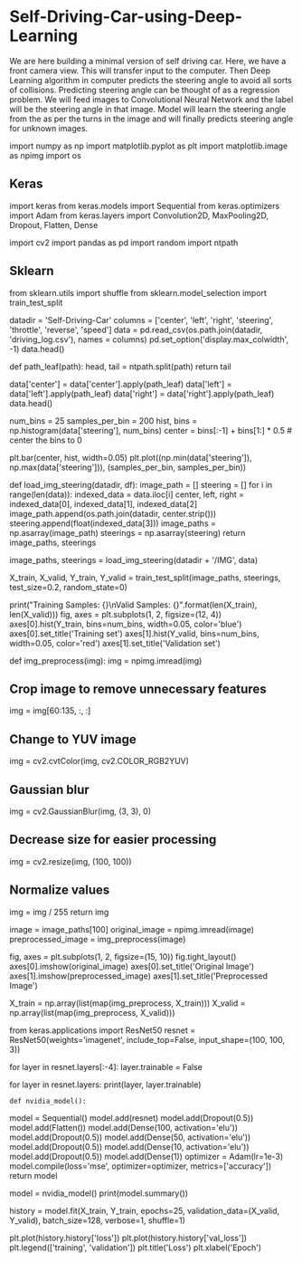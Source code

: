 # Self-Driving-Car-using-Deep-Learning
We are here building a minimal version of self driving car. Here, we have a front camera view. This will transfer input to the computer. Then Deep Learning algorithm
in computer predicts the steering angle to avoid all sorts of collisions. Predicting steering angle can be thought of as a regression problem. 
We will feed images to Convolutional Neural Network and the label will be the steering angle in that image. Model will learn the steering angle from the as
per the turns in the image and will finally predicts steering angle for unknown images.

import numpy as np
import matplotlib.pyplot as plt
import matplotlib.image as npimg
import os

## Keras
import keras
from keras.models import Sequential
from keras.optimizers import Adam
from keras.layers import Convolution2D, MaxPooling2D, Dropout, Flatten, Dense

import cv2
import pandas as pd
import random
import ntpath

## Sklearn
from sklearn.utils import shuffle
from sklearn.model_selection import train_test_split


datadir = 'Self-Driving-Car'
columns = ['center', 'left', 'right', 'steering', 'throttle', 'reverse', 'speed']
data = pd.read_csv(os.path.join(datadir, 'driving_log.csv'), names = columns)
pd.set_option('display.max_colwidth', -1)
data.head()

def path_leaf(path):
  head, tail = ntpath.split(path)
  return tail

data['center'] = data['center'].apply(path_leaf)
data['left'] = data['left'].apply(path_leaf)
data['right'] = data['right'].apply(path_leaf)
data.head()

num_bins = 25
samples_per_bin = 200
hist, bins = np.histogram(data['steering'], num_bins)
center = bins[:-1] + bins[1:] * 0.5  # center the bins to 0

plt.bar(center, hist, width=0.05)
plt.plot((np.min(data['steering']), np.max(data['steering'])), (samples_per_bin, samples_per_bin))

def load_img_steering(datadir, df):
  image_path = []
  steering = []
  for i in range(len(data)):
    indexed_data = data.iloc[i]
    center, left, right = indexed_data[0], indexed_data[1], indexed_data[2]
    image_path.append(os.path.join(datadir, center.strip()))
    steering.append(float(indexed_data[3]))
  image_paths = np.asarray(image_path)
  steerings = np.asarray(steering)
  return image_paths, steerings

image_paths, steerings = load_img_steering(datadir + '/IMG', data)

X_train, X_valid, Y_train, Y_valid = train_test_split(image_paths, steerings, test_size=0.2, random_state=0)

print("Training Samples: {}\nValid Samples: {}".format(len(X_train), len(X_valid)))
fig, axes = plt.subplots(1, 2, figsize=(12, 4))
axes[0].hist(Y_train, bins=num_bins, width=0.05, color='blue')
axes[0].set_title('Training set')
axes[1].hist(Y_valid, bins=num_bins, width=0.05, color='red')
axes[1].set_title('Validation set')

def img_preprocess(img):
  img = npimg.imread(img)

  ## Crop image to remove unnecessary features
  img = img[60:135, :, :]

  ## Change to YUV image
  img = cv2.cvtColor(img, cv2.COLOR_RGB2YUV)

  ## Gaussian blur
  img = cv2.GaussianBlur(img, (3, 3), 0)

  ## Decrease size for easier processing
  img = cv2.resize(img, (100, 100))

  ## Normalize values
  img = img / 255
  return img

  image = image_paths[100]
original_image = npimg.imread(image)
preprocessed_image = img_preprocess(image)

fig, axes = plt.subplots(1, 2, figsize=(15, 10))
fig.tight_layout()
axes[0].imshow(original_image)
axes[0].set_title('Original Image')
axes[1].imshow(preprocessed_image)
axes[1].set_title('Preprocessed Image')

X_train = np.array(list(map(img_preprocess, X_train)))
X_valid = np.array(list(map(img_preprocess, X_valid)))

from keras.applications import ResNet50
resnet = ResNet50(weights='imagenet', include_top=False, input_shape=(100, 100, 3))

for layer in resnet.layers[:-4]:
    layer.trainable = False

for layer in resnet.layers:
    print(layer, layer.trainable)

    def nvidia_model():
  model = Sequential()
  model.add(resnet)
  model.add(Dropout(0.5))
  model.add(Flatten())
  model.add(Dense(100, activation='elu'))
  model.add(Dropout(0.5))
  model.add(Dense(50, activation='elu'))
  model.add(Dropout(0.5))
  model.add(Dense(10, activation='elu'))
  model.add(Dropout(0.5))
  model.add(Dense(1))
  optimizer = Adam(lr=1e-3)
  model.compile(loss='mse', optimizer=optimizer, metrics=['accuracy'])
  return model

model = nvidia_model()
print(model.summary())

history = model.fit(X_train, Y_train, epochs=25, validation_data=(X_valid, Y_valid), batch_size=128, verbose=1, shuffle=1)

plt.plot(history.history['loss'])
plt.plot(history.history['val_loss'])
plt.legend(['training', 'validation'])
plt.title('Loss')
plt.xlabel('Epoch')
